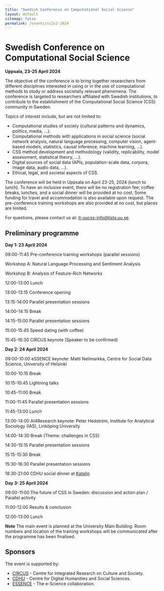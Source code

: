 ```yaml
---
title: "Swedish Conference on Computational Social Science"
layout: default
sitemap: false
permalink: /events/sc2s2-2024
---
```


# Swedish Conference on Computational Social Science

**Uppsala, 23-25 April 2024**

The objective of the conference is to bring together researchers from different disciplines interested in using or in the use of computational methods to study or address societally relevant phenomena. The conference is targeted to researchers affiliated with Swedish institutions, to contribute to the establishment of the Computational Social Science (CSS) community in Sweden.

Topics of interest include, but are not limited to:

 - Computational studies of society (cultural patterns and dynamics, politics, media, ...).
 - Computational methods with applications in social science (social network analysis, natural language processing, computer vision, agent-based models, statistics, causal inference, machine learning,  ...).
 - CSS method development and methodology (validity, replicability, model assessment, statistical theory,  ...).
 - Digital sources of social data (APIs, population-scale data, corpora, image data, audio data, ...).
 - Ethical, legal, and societal aspects of CSS.

The conference will be held in Uppsala on April 23-25, 2024 (lunch to lunch). To have an inclusive event, there will be no registration fee; coffee breaks, lunches, and a social dinner will be provided at no cost. Some funding for travel and accommodation is also available upon request. The pre-conference training workshops are also provided at no cost, but places are limited.

For questions, please contact us at: it-uucss-info@lists.uu.se.

## Preliminary programme

**Day 1: 23 April 2024**

09:00-11:45 Pre-conference training workshops (parallel sessions)

Workshop A: Natural Language Processing and Sentiment Analysis

Workshop B: Analysis of Feature-Rich Networks

12:00-13:00 Lunch

13:00-13:15 Conference opening

13:15-14:00 Parallel presentation sessions

14:00-14:15 Break

14:15-15:00 Parallel presentation sessions

15:00-15:45 Speed dating (with coffee)

15:45-16:30 CIRCUS keynote (Speaker to be confirmed)

**Day 2: 24 April 2024**

09:00-10:00 eSSENCE keynote: Matti Nelimarkka, Centre for Social Data Science, University of Helsinki

10:00-10:15 Break

10:15-10:45 Lightning talks

10:45-11:00 Break

11:00-11:45 Parallel presentation sessions

11:45-13:00 Lunch

13:00-14:00 AI4Research keynote: Peter Hedström, Institute for Analytical Sociology (IAS), Linköping University

14:00-14:30 Break (Theme: challenges in CSS)

14:30-15:15 Parallel presentation sessions

15:15-15:30 Break

15:30-16:30 Parallel presentation sessions

18:30-21:00 CDHU social dinner at [Katalin](https://www.katalin.com)

**Day 3: 25 April 2024**

09:00-11:00 The future of CSS in Sweden: discussion and action plan / Parallel activity

11:00-12:00 Results & conclusion

12:00-13:00 Lunch

**Note** The main event is planned at the University Main Building. Room numbers and location of the training workshops will be communicated after the programme has been finalised.

## Sponsors

The event is supported by:

 - [CIRCUS](https://www.humsam.uu.se/circus/?languageId=1) - Centre for Integrated Research on Culture and Society.
 - [CDHU](https://www.abm.uu.se/cdhu-eng) - Centre for Digital Humanities and Social Sciences.
 - [ESSENCE](https://essenceofescience.se) - The e-Science collaboration.

